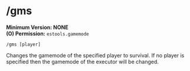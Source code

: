 # /gms

**Minimum Version: NONE**  
**(O) Permission:** `estools.gamemode`
```
/gms [player]
```

Changes the gamemode of the specified player to survival. If no player is specified then
the gamemode of the executor will be changed.
